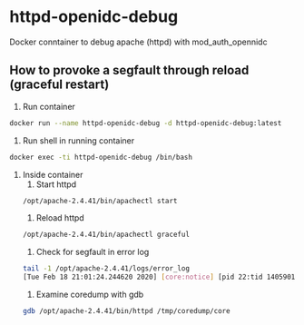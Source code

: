 # httpd-openidc-debug
Docker conntainer to debug apache (httpd) with mod_auth_opennidc

## How to provoke a segfault through reload (graceful restart)
1. Run container
```bash
docker run --name httpd-openidc-debug -d httpd-openidc-debug:latest
```
1. Run shell in running container
```bash
docker exec -ti httpd-openidc-debug /bin/bash
```
1. Inside container
    1. Start httpd
    ```bash
    /opt/apache-2.4.41/bin/apachectl start
    ```
    1. Reload httpd
    ```bash
    /opt/apache-2.4.41/bin/apachectl graceful
    ```
    1. Check for segfault in error log
    ```bash
    tail -1 /opt/apache-2.4.41/logs/error_log
    [Tue Feb 18 21:01:24.244620 2020] [core:notice] [pid 22:tid 140590183574400] AH00051: child pid 23 exit signal Segmentation fault (11), possible coredump in /tmp/coredump
    ```
    1. Examine coredump with gdb
    ```bash
    gdb /opt/apache-2.4.41/bin/httpd /tmp/coredump/core
    ```
